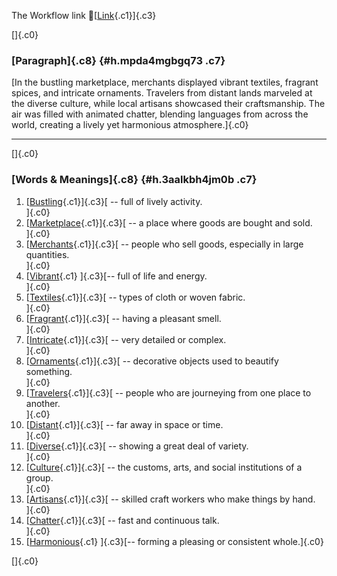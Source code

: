 The Workflow link
👏[[Link](https://www.google.com/url?q=http://www.google.com&sa=D&source=editors&ust=1760096638310705&usg=AOvVaw2t80xg8ON7meQcowPTnSLW){.c1}]{.c3}

[]{.c0}

### [Paragraph]{.c8} {#h.mpda4mgbgq73 .c7}

[In the bustling marketplace, merchants displayed vibrant textiles,
fragrant spices, and intricate ornaments. Travelers from distant lands
marveled at the diverse culture, while local artisans showcased their
craftsmanship. The air was filled with animated chatter, blending
languages from across the world, creating a lively yet harmonious
atmosphere.]{.c0}

------------------------------------------------------------------------

[]{.c0}

### [Words & Meanings]{.c8} {#h.3aalkbh4jm0b .c7}

1.  [[Bustling](https://www.google.com/url?q=http://www.google.com&sa=D&source=editors&ust=1760096638311488&usg=AOvVaw1mW7oP84RYBFUoV5TBkHfN){.c1}]{.c3}[ --
    full of lively activity.\
    ]{.c0}
2.  [[Marketplace](https://www.google.com/url?q=http://www.google.com&sa=D&source=editors&ust=1760096638311669&usg=AOvVaw2p8xtntEQmWYE_xldfeJir){.c1}]{.c3}[ --
    a place where goods are bought and sold.\
    ]{.c0}
3.  [[Merchants](https://www.google.com/url?q=http://www.google.com&sa=D&source=editors&ust=1760096638311824&usg=AOvVaw1vFaIeTQ2mZ-u-VI1ieTiS){.c1}]{.c3}[ --
    people who sell goods, especially in large quantities.\
    ]{.c0}
4.  [[Vibrant](https://www.google.com/url?q=http://www.google.com&sa=D&source=editors&ust=1760096638311995&usg=AOvVaw0I4GvQRHk4Ydi9IaIwvVYX){.c1}
    ]{.c3}[-- full of life and energy.\
    ]{.c0}
5.  [[Textiles](https://www.google.com/url?q=http://www.google.com&sa=D&source=editors&ust=1760096638312123&usg=AOvVaw1GKU9bYS0G9sR28IIrrqib){.c1}]{.c3}[ --
    types of cloth or woven fabric.\
    ]{.c0}
6.  [[Fragrant](https://www.google.com/url?q=http://www.google.com&sa=D&source=editors&ust=1760096638312262&usg=AOvVaw36OTTOH78akKLG_MziA040){.c1}]{.c3}[ --
    having a pleasant smell.\
    ]{.c0}
7.  [[Intricate](https://www.google.com/url?q=http://www.google.com&sa=D&source=editors&ust=1760096638312443&usg=AOvVaw2RZ39N9i-lsrqLwVLj3A43){.c1}]{.c3}[ --
    very detailed or complex.\
    ]{.c0}
8.  [[Ornaments](https://www.google.com/url?q=http://www.google.com&sa=D&source=editors&ust=1760096638312585&usg=AOvVaw1ktmbaMkxySL2LgfvjqZ8F){.c1}]{.c3}[ --
    decorative objects used to beautify something.\
    ]{.c0}
9.  [[Travelers](https://www.google.com/url?q=http://www.google.com&sa=D&source=editors&ust=1760096638312823&usg=AOvVaw2MAAfXQsK2_Lb96sDbUVJ1){.c1}]{.c3}[ --
    people who are journeying from one place to another.\
    ]{.c0}
10. [[Distant](https://www.google.com/url?q=http://www.google.com&sa=D&source=editors&ust=1760096638312999&usg=AOvVaw0qT3lNU-k9BYg41nc58-dy){.c1}]{.c3}[ --
    far away in space or time.\
    ]{.c0}
11. [[Diverse](https://www.google.com/url?q=http://www.google.com&sa=D&source=editors&ust=1760096638313127&usg=AOvVaw2SYdSDtt_e2jfPSH_M53sW){.c1}]{.c3}[ --
    showing a great deal of variety.\
    ]{.c0}
12. [[Culture](https://www.google.com/url?q=http://www.google.com&sa=D&source=editors&ust=1760096638313264&usg=AOvVaw3dCZM_B7WMgqRKAiRX1Tr4){.c1}]{.c3}[ --
    the customs, arts, and social institutions of a group.\
    ]{.c0}
13. [[Artisans](https://www.google.com/url?q=http://www.google.com&sa=D&source=editors&ust=1760096638313421&usg=AOvVaw3zXEgmG0AUodsxu1Fnnby0){.c1}]{.c3}[ --
    skilled craft workers who make things by hand.\
    ]{.c0}
14. [[Chatter](https://www.google.com/url?q=http://www.google.com&sa=D&source=editors&ust=1760096638313569&usg=AOvVaw3rj7vrK7J411s2WeuBGkcQ){.c1}]{.c3}[ --
    fast and continuous talk.\
    ]{.c0}
15. [[Harmonious](https://www.google.com/url?q=http://www.google.com&sa=D&source=editors&ust=1760096638313704&usg=AOvVaw34AungJTTMhglcfmw7A83K){.c1}
    ]{.c3}[-- forming a pleasing or consistent whole.]{.c0}

[]{.c0}
